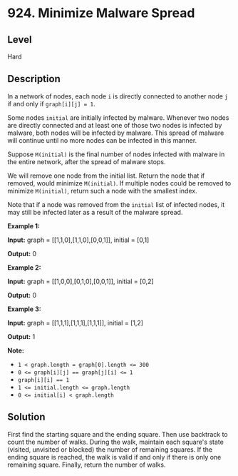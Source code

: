 # 924. Minimize Malware Spread
## Level
Hard

## Description
In a network of nodes, each node `i` is directly connected to another node `j` if and only if `graph[i][j] = 1`.

Some nodes `initial` are initially infected by malware.  Whenever two nodes are directly connected and at least one of those two nodes is infected by malware, both nodes will be infected by malware.  This spread of malware will continue until no more nodes can be infected in this manner.

Suppose `M(initial)` is the final number of nodes infected with malware in the entire network, after the spread of malware stops.

We will remove one node from the initial list.  Return the node that if removed, would minimize `M(initial)`. If multiple nodes could be removed to minimize `M(initial)`, return such a node with the smallest index.

Note that if a node was removed from the `initial` list of infected nodes, it may still be infected later as a result of the malware spread.

**Example 1:**

**Input:** graph = [[1,1,0],[1,1,0],[0,0,1]], initial = [0,1]

**Output:** 0

**Example 2:**

**Input:** graph = [[1,0,0],[0,1,0],[0,0,1]], initial = [0,2]

**Output:** 0

**Example 3:**

**Input:** graph = [[1,1,1],[1,1,1],[1,1,1]], initial = [1,2]

**Output:** 1

**Note:**

* `1 < graph.length = graph[0].length <= 300`
* `0 <= graph[i][j] == graph[j][i] <= 1`
* `graph[i][i] == 1`
* `1 <= initial.length <= graph.length`
* `0 <= initial[i] < graph.length`

## Solution
First find the starting square and the ending square. Then use backtrack to count the number of walks. During the walk, maintain each square's state (visited, unvisited or blocked) the number of remaining squares. If the ending square is reached, the walk is valid if and only if there is only one remaining square. Finally, return the number of walks.
